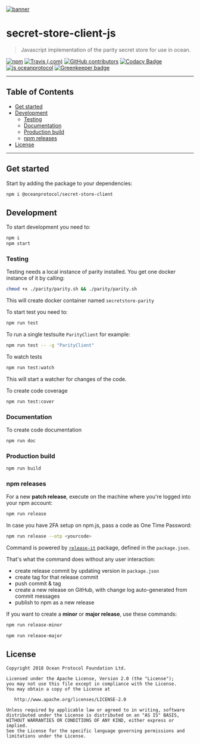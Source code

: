 [![banner](https://raw.githubusercontent.com/oceanprotocol/art/master/github/repo-banner%402x.png)](https://oceanprotocol.com)

# secret-store-client-js
> Javascript implementation of the parity secret store for use in ocean.

[![npm](https://img.shields.io/npm/v/@oceanprotocol/secret-store-client-js.svg)](https://www.npmjs.com/package/@oceanprotocol/secret-store-client-js)
[![Travis (.com)](https://img.shields.io/travis/com/oceanprotocol/secret-store-client-js.svg)](https://travis-ci.com/oceanprotocol/secret-store-client-js)
[![GitHub contributors](https://img.shields.io/github/contributors/oceanprotocol/secret-store-client-js.svg)](https://github.com/oceanprotocol/secret-store-client-js/graphs/contributors)
[![Codacy Badge](https://api.codacy.com/project/badge/Grade/8508313231b44b0997ec84898cd6f9db)](https://app.codacy.com/app/ocean-protocol/secret-store-client-js?utm_source=github.com&utm_medium=referral&utm_content=oceanprotocol/secret-store-client-js&utm_campaign=Badge_Grade_Settings)
[![js oceanprotocol](https://img.shields.io/badge/js-oceanprotocol-7b1173.svg)](https://github.com/oceanprotocol/eslint-config-oceanprotocol) 
[![Greenkeeper badge](https://badges.greenkeeper.io/oceanprotocol/secret-store-client-js.svg)](https://greenkeeper.io/)

---

## Table of Contents

  - [Get started](#get-started)
  - [Development](#development)
    - [Testing](#testing)
    - [Documentation](#documentation)
    - [Production build](#production-build)
    - [npm releases](#npm-releases)
  - [License](#license)

---

## Get started

Start by adding the package to your dependencies:

```bash
npm i @oceanprotocol/secret-store-client
```

## Development

To start development you need to:

```bash
npm i
npm start
```

### Testing

Testing needs a local instance of parity installed. You get one docker instance of it by calling:
```bash
chmod +x ./parity/parity.sh && ./parity/parity.sh
```

This will create docker container named `secretstore-parity`

To start test you need to:

```bash
npm run test
```

To run a single testsuite `ParityClient` for example:

```bash
npm run test -- -g "ParityClient"
```

To watch tests

```bash
npm run test:watch
```

This will start a watcher for changes of the code.

To create code coverage
```bash
npm run test:cover
```

### Documentation

To create code documentation
```bash
npm run doc
```

### Production build

```bash
npm run build
```

### npm releases

For a new **patch release**, execute on the machine where you're logged into your npm account:

```bash
npm run release
```

In case you have 2FA setup on npm.js, pass a code as One Time Password:

```bash
npm run release --otp <yourcode>
```

Command is powered by [`release-it`](https://github.com/webpro/release-it) package, defined in the `package.json`.

That's what the command does without any user interaction:

- create release commit by updating version in `package.json`
- create tag for that release commit
- push commit & tag
- create a new release on GitHub, with change log auto-generated from commit messages
- publish to npm as a new release

If you want to create a **minor** or **major release**, use these commands:

```bash
npm run release-minor
```

```bash
npm run release-major
```

## License

```
Copyright 2018 Ocean Protocol Foundation Ltd.

Licensed under the Apache License, Version 2.0 (the "License");
you may not use this file except in compliance with the License.
You may obtain a copy of the License at

   http://www.apache.org/licenses/LICENSE-2.0

Unless required by applicable law or agreed to in writing, software
distributed under the License is distributed on an "AS IS" BASIS,
WITHOUT WARRANTIES OR CONDITIONS OF ANY KIND, either express or implied.
See the License for the specific language governing permissions and
limitations under the License.
